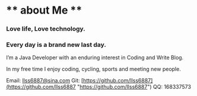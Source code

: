 






# ** about Me **


### Love life, Love technology.
### Every day is a brand new last day.

I’m a Java Developer with an enduring interest in Coding and Write Blog.

In my free time I enjoy coding, cycling, sports and meeting new people.


Email: llss6887@sina.com
Git: [https://github.com/llss6887](https://github.com/llss6887 "https://github.com/llss6887")
QQ: 168337573
